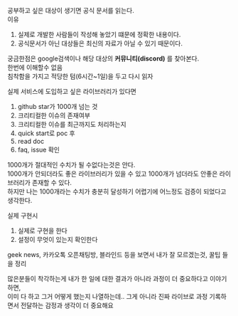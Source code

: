공부하고 싶은 대상이 생기면 공식 문서를 읽는다.  
이유

1. 실제로 개발한 사람들이 작성해 놓았기 떄문에 정확한 내용이다.
2. 공식문서가 아닌 대상들은 최신의 자료가 아닐 수 있기 때문이다.

궁금한점은 google검색이나 해당 대상의 **커뮤니티(discord)** 를 찾아본다.  
한번에 이해할수 없음  
침착함을 가지고 적당한 텀(6시간~1일)을 두고 다시 읽자

실제 서비스에 도입하고 싶은 라이브러리가 있다면

1. github star가 1000개 넘는 것
2. 크리티컬한 이슈의 존재여부
3. 크리티컬한 이슈를 최근까지도 처리하는지
4. quick start로 poc 후
5. read doc
6. faq, issue 확인

1000개가 절대적인 수치가 될 수없다는것은 안다.  
1000개가 안되더라도 좋은 라이브러리가 있을 수 있고 1000개가 넘더라도 안좋은 라이브러리가 존재할 수 있다.  
하지만 나는 1000개라는 수치가 충분히 달성하기 어렵기에 어느정도 검증이 되었다고 생각한다.

실제 구현시

1. 실제로 구현을 한다
2. 설정이 무엇이 있는지 확인한다

geek news, 카카오톡 오픈채팅방, 블라인드 등을 보면서 내가 잘 모르겠는것, 꿀팁 들을 정리

많은분들이 착각하는게 내가 한 일에 대한 결과가 아니라 과정이 더 중요하다고 이야기하면,  
이미 다 하고 그거 어떻게 했는지 나열하는데.. 그게 아니라 진짜 라이브로 과정 기록하면서 전달하는 감정과 생각이 더 중요해요